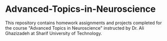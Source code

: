 # Advanced-Topics-in-Neuroscience
This repository contains homework assignments and projects completed for the course "Advanced Topics in Neuroscience" instructed by Dr. Ali Ghazizadeh at Sharif University of Technology. 
